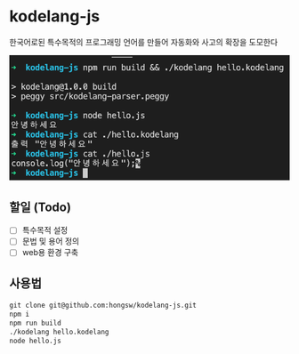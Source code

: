 # kodelang-js

한국어로된 
특수목적의 프로그래밍 언어를 만들어
자동화와 사고의 확장을 도모한다

![screenshot.png](screenshot.png)

## 할일 (Todo)

- [ ] 특수목적 설정
- [ ] 문법 및 용어 정의 
- [ ] web용 환경 구축

## 사용법
```
git clone git@github.com:hongsw/kodelang-js.git
npm i
npm run build
./kodelang hello.kodelang 
node hello.js
```
